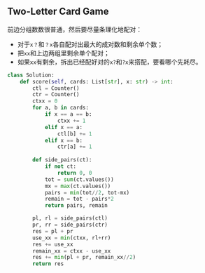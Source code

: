 ## Two-Letter Card Game

前边分组数数很普通，然后要尽量条理化地配对：
- 对于`x？`和`？x`各自配对出最大的成对数和剩余单个数；
- 把`xx`和上边两组里剩余单个配对；
- 如果`xx`有剩余，拆出已经配好对的`x?`和`?x`来搭配，要看哪个先耗尽。

```python
class Solution:
    def score(self, cards: List[str], x: str) -> int:
        ctl = Counter()
        ctr = Counter()
        ctxx = 0
        for a, b in cards:
            if x == a == b:
                ctxx += 1
            elif x == a:
                ctl[b] += 1
            elif x == b:
                ctr[a] += 1
        
        def side_pairs(ct):
            if not ct:
                return 0, 0
            tot = sum(ct.values())
            mx = max(ct.values())
            pairs = min(tot//2, tot-mx)
            remain = tot - pairs*2
            return pairs, remain

        pl, rl = side_pairs(ctl)
        pr, rr = side_pairs(ctr)
        res = pl + pr
        use_xx = min(ctxx, rl+rr)
        res += use_xx
        remain_xx = ctxx - use_xx
        res += min(pl + pr, remain_xx//2)
        return res
```
